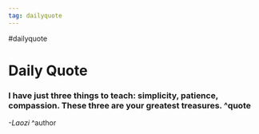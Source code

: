 ```yaml
---
tag: dailyquote
---
```


#dailyquote

# Daily Quote

### I have just three things to teach: simplicity, patience, compassion. These three are your greatest treasures. ^quote
*-Laozi* ^author
